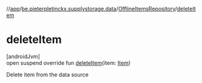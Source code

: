 //[app](../../../index.md)/[be.pieterpletinckx.supplystorage.data](../index.md)/[OfflineItemsRepository](index.md)/[deleteItem](delete-item.md)

# deleteItem

[androidJvm]\
open suspend override fun [deleteItem](delete-item.md)(item: [Item](../-item/index.md))

Delete item from the data source
